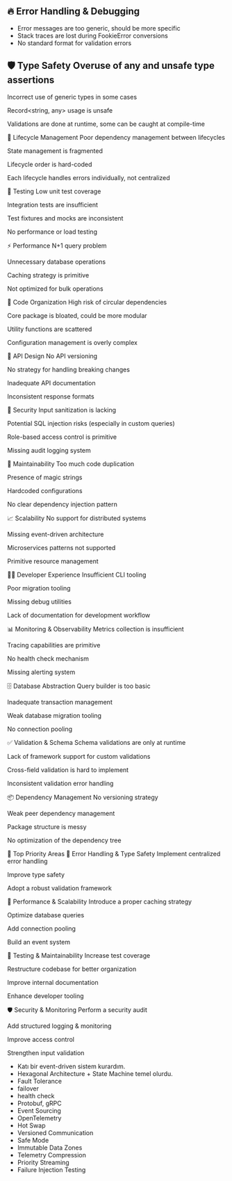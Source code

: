 ## 🔥 Error Handling & Debugging

- Error messages are too generic, should be more specific
- Stack traces are lost during FookieError conversions
- No standard format for validation errors

## 🛡️ Type Safety Overuse of any and unsafe type assertions

Incorrect use of generic types in some cases

Record<string, any> usage is unsafe

Validations are done at runtime, some can be caught at compile-time

🔁 Lifecycle Management Poor dependency management between lifecycles

State management is fragmented

Lifecycle order is hard-coded

Each lifecycle handles errors individually, not centralized

🧪 Testing Low unit test coverage

Integration tests are insufficient

Test fixtures and mocks are inconsistent

No performance or load testing

⚡ Performance N+1 query problem

Unnecessary database operations

Caching strategy is primitive

Not optimized for bulk operations

🧱 Code Organization High risk of circular dependencies

Core package is bloated, could be more modular

Utility functions are scattered

Configuration management is overly complex

📡 API Design No API versioning

No strategy for handling breaking changes

Inadequate API documentation

Inconsistent response formats

🔐 Security Input sanitization is lacking

Potential SQL injection risks (especially in custom queries)

Role-based access control is primitive

Missing audit logging system

🔧 Maintainability Too much code duplication

Presence of magic strings

Hardcoded configurations

No clear dependency injection pattern

📈 Scalability No support for distributed systems

Missing event-driven architecture

Microservices patterns not supported

Primitive resource management

👨‍💻 Developer Experience Insufficient CLI tooling

Poor migration tooling

Missing debug utilities

Lack of documentation for development workflow

📊 Monitoring & Observability Metrics collection is insufficient

Tracing capabilities are primitive

No health check mechanism

Missing alerting system

🗄️ Database Abstraction Query builder is too basic

Inadequate transaction management

Weak database migration tooling

No connection pooling

✅ Validation & Schema Schema validations are only at runtime

Lack of framework support for custom validations

Cross-field validation is hard to implement

Inconsistent validation error handling

📦 Dependency Management No versioning strategy

Weak peer dependency management

Package structure is messy

No optimization of the dependency tree

🥇 Top Priority Areas 🧨 Error Handling & Type Safety Implement centralized error handling

Improve type safety

Adopt a robust validation framework

🚀 Performance & Scalability Introduce a proper caching strategy

Optimize database queries

Add connection pooling

Build an event system

🧪 Testing & Maintainability Increase test coverage

Restructure codebase for better organization

Improve internal documentation

Enhance developer tooling

🛡️ Security & Monitoring Perform a security audit

Add structured logging & monitoring

Improve access control

Strengthen input validation

- Katı bir event-driven sistem kurardım.
- Hexagonal Architecture + State Machine temel olurdu.
- Fault Tolerance
- failover
- health check
- Protobuf, gRPC
- Event Sourcing
- OpenTelemetry
- Hot Swap
- Versioned Communication
- Safe Mode
- Immutable Data Zones
- Telemetry Compression
- Priority Streaming
- Failure Injection Testing
